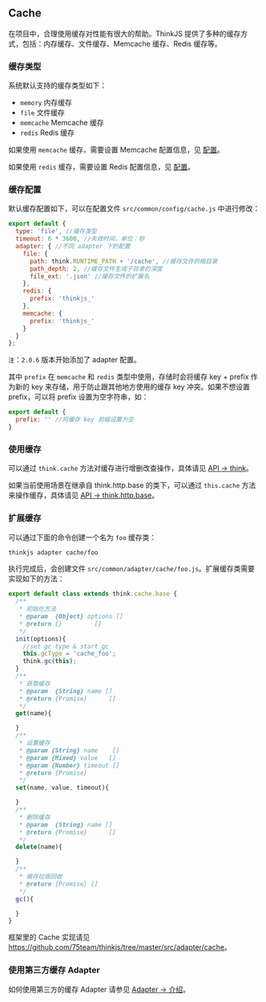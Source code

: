 ## Cache

在项目中，合理使用缓存对性能有很大的帮助。ThinkJS 提供了多种的缓存方式，包括：内存缓存、文件缓存、Memcache 缓存、Redis 缓存等。

### 缓存类型

系统默认支持的缓存类型如下：

* `memory` 内存缓存
* `file` 文件缓存
* `memcache` Memcache 缓存
* `redis` Redis 缓存

如果使用 `memcache` 缓存，需要设置 Memcache 配置信息，见 [配置](./config.html#memcache)。

如果使用 `redis` 缓存，需要设置 Redis 配置信息，见 [配置](./config.html#redis)。

### 缓存配置

默认缓存配置如下，可以在配置文件 `src/common/config/cache.js` 中进行修改：

```js
export default {
  type: 'file', //缓存类型
  timeout: 6 * 3600, //失效时间，单位：秒
  adapter: { //不同 adapter 下的配置
    file: {
      path: think.RUNTIME_PATH + '/cache', //缓存文件的根目录
      path_depth: 2, //缓存文件生成子目录的深度
      file_ext: '.json' //缓存文件的扩展名
    },
    redis: {
      prefix: 'thinkjs_'
    },
    memcache: {
      prefix: 'thinkjs_'
    }
  }
};
```

`注`：`2.0.6` 版本开始添加了 adapter 配置。

其中 `prefix` 在 `memcache` 和 `redis` 类型中使用，存储时会将缓存 key + prefix 作为新的 key 来存储，用于防止跟其他地方使用的缓存 key 冲突。如果不想设置 prefix，可以将 prefix 设置为空字符串，如：

```js
export default {
  prefix: '' //将缓存 key 前缀设置为空
}
```


### 使用缓存

可以通过 `think.cache` 方法对缓存进行增删改查操作，具体请见 [API -> think](./api_think.html#toc-7d7)。

如果当前使用场景在继承自 think.http.base 的类下，可以通过 `this.cache` 方法来操作缓存，具体请见 [API -> think.http.base](.//api_think_http_base.html#cache-name-value-options)。


### 扩展缓存

可以通过下面的命令创建一个名为 `foo` 缓存类：

```sh
thinkjs adapter cache/foo
```

执行完成后，会创建文件 `src/common/adapter/cache/foo.js`。扩展缓存类需要实现如下的方法：

```js
export default class extends think.cache.base {
  /**
   * 初始化方法
   * @param  {Object} options []
   * @return {}         []
   */
  init(options){
    //set gc type & start gc
    this.gcType = 'cache_foo';
    think.gc(this);
  }
  /**
   * 获取缓存
   * @param  {String} name []
   * @return {Promise}      []
   */
  get(name){

  }
  /**
   * 设置缓存
   * @param {String} name    []
   * @param {Mixed} value   []
   * @param {Number} timeout []
   * @return {Promise}
   */
  set(name, value, timeout){

  }
  /**
   * 删除缓存
   * @param  {String} name []
   * @return {Promise}      []
   */
  delete(name){

  }
  /**
   * 缓存垃圾回收
   * @return {Promise} []
   */
  gc(){

  }
}
```

框架里的 Cache 实现请见 <https://github.com/75team/thinkjs/tree/master/src/adapter/cache>。

### 使用第三方缓存 Adapter

如何使用第三方的缓存 Adapter 请参见 [Adapter -> 介绍](./adapter_intro.html#toc-e7c)。
